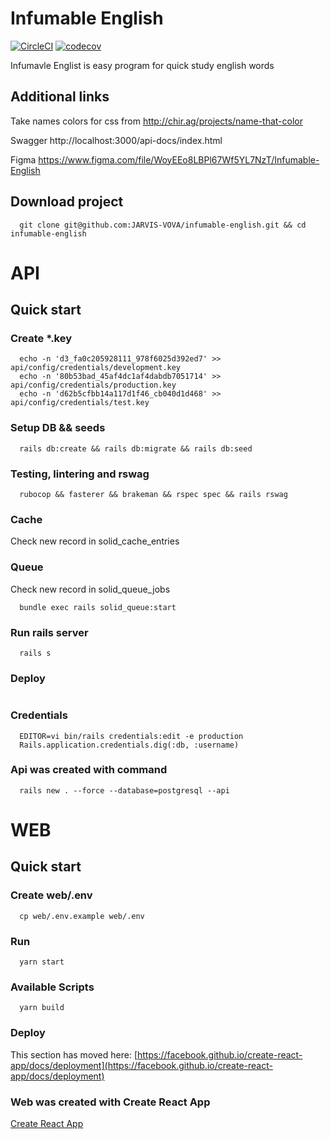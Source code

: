 # Infumable English
[![CircleCI](https://circleci.com/gh/JARVIS-VOVA/infumable-english.svg?style=shield)](https://app.circleci.com/pipelines/github/JARVIS-VOVA)
[![codecov](https://codecov.io/gh/JARVIS-VOVA/infumable-english/branch/main/graph/badge.svg?token=9YV2GTED6Z)](https://codecov.io/gh/JARVIS-VOVA/infumable-english)

Infumavle Englist is easy program for quick study english words

## Additional links
Take names colors for css from http://chir.ag/projects/name-that-color

Swagger http://localhost:3000/api-docs/index.html

Figma https://www.figma.com/file/WoyEEo8LBPl67Wf5YL7NzT/Infumable-English

## Download project
```
  git clone git@github.com:JARVIS-VOVA/infumable-english.git && cd infumable-english
```

# API
## Quick start

### Create *.key
```
  echo -n 'd3_fa0c205928111_978f6025d392ed7' >> api/config/credentials/development.key
  echo -n '80b53bad_45af4dc1af4dabdb7051714' >> api/config/credentials/production.key
  echo -n 'd62b5cfbb14a117d1f46_cb040d1d468' >> api/config/credentials/test.key
```

### Setup DB && seeds
```
  rails db:create && rails db:migrate && rails db:seed
```

### Testing, lintering and rswag
```
  rubocop && fasterer && brakeman && rspec spec && rails rswag
```

### Cache
Check new record in solid_cache_entries

### Queue
Check new record in solid_queue_jobs
```
  bundle exec rails solid_queue:start
```

### Run rails server
```
  rails s
```

### Deploy
```
```

### Credentials
```
  EDITOR=vi bin/rails credentials:edit -e production
  Rails.application.credentials.dig(:db, :username)
```

### Api was created with command
```
  rails new . --force --database=postgresql --api
```

# WEB
## Quick start

### Create web/.env
```
  cp web/.env.example web/.env
```

### Run
```
  yarn start
```

### Available Scripts
```
  yarn build
```

### Deploy

This section has moved here: [https://facebook.github.io/create-react-app/docs/deployment](https://facebook.github.io/create-react-app/docs/deployment)

### Web was created with Create React App

[Create React App](https://github.com/facebook/create-react-app)
